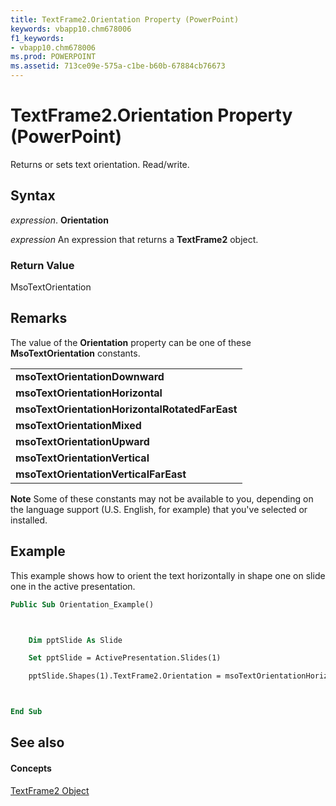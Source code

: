 ```yaml
---
title: TextFrame2.Orientation Property (PowerPoint)
keywords: vbapp10.chm678006
f1_keywords:
- vbapp10.chm678006
ms.prod: POWERPOINT
ms.assetid: 713ce09e-575a-c1be-b60b-67884cb76673
---
```



# TextFrame2.Orientation Property (PowerPoint)

 Returns or sets text orientation. Read/write.


## Syntax

 _expression_. **Orientation**

 _expression_ An expression that returns a **TextFrame2** object.


### Return Value

MsoTextOrientation


## Remarks

The value of the  **Orientation** property can be one of these **MsoTextOrientation** constants.


||
|:-----|
|**msoTextOrientationDownward**|
|**msoTextOrientationHorizontal**|
|**msoTextOrientationHorizontalRotatedFarEast**|
|**msoTextOrientationMixed**|
|**msoTextOrientationUpward**|
|**msoTextOrientationVertical**|
|**msoTextOrientationVerticalFarEast**|

 **Note**  Some of these constants may not be available to you, depending on the language support (U.S. English, for example) that you've selected or installed.


## Example

This example shows how to orient the text horizontally in shape one on slide one in the active presentation.


```vb
Public Sub Orientation_Example()



    Dim pptSlide As Slide

    Set pptSlide = ActivePresentation.Slides(1)

    pptSlide.Shapes(1).TextFrame2.Orientation = msoTextOrientationHorizontal



End Sub
```


## See also


#### Concepts


[TextFrame2 Object](textframe2-object-powerpoint.md)

